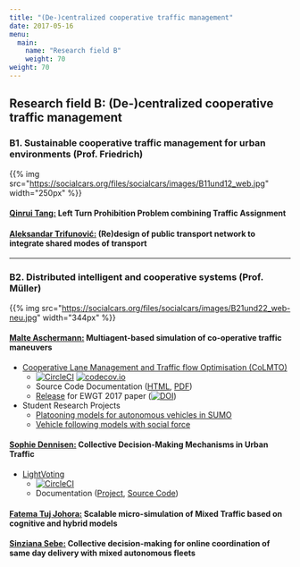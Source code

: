 ```yaml
---
title: "(De-)centralized cooperative traffic management"
date: 2017-05-16
menu:
  main:
    name: "Research field B"
    weight: 70
weight: 70
---
```


## Research field B: (De-)centralized cooperative traffic management

### B1. Sustainable cooperative traffic management for urban environments (Prof. Friedrich)

{{% img src="https://socialcars.org/files/socialcars/images/B11und12_web.jpg" width="250px" %}}

#### [Qinrui Tang:](/) Left Turn Prohibition Problem combining Traffic Assignment

#### [Aleksandar Trifunović:](/) (Re)design of public transport network to integrate shared modes of transport

---

### B2. Distributed intelligent and cooperative systems (Prof. Müller)

{{% img src="https://socialcars.org/files/socialcars/images/B21und22_web-neu.jpg" width="344px" %}}

#### [Malte Aschermann:](https://github.com/masc) Multiagent-based simulation of co-operative traffic maneuvers

* [Cooperative Lane Management and Traffic flow Optimisation (CoLMTO)](https://github.com/SocialCars/colmto)
  * [![CircleCI](https://circleci.com/gh/SocialCars/colmto/tree/master.svg?style=shield)](https://circleci.com/gh/SocialCars/colmto/tree/master)
[![codecov.io](https://codecov.io/github/SocialCars/colmto/coverage.svg?branch=master)](https://codecov.io/github/SocialCars/colmto)
  * Source Code Documentation ([HTML](http://socialcars.github.io/colmto/docs/sources/index.html), [PDF](http://socialcars.github.io/colmto/docs/CoLMTO-doc.pdf))
  * [Release](https://github.com/SocialCars/colmto/releases/tag/v0.1.1) for EWGT 2017 paper ([![DOI](https://zenodo.org/badge/DOI/10.5281/zenodo.495428.svg)](https://doi.org/10.5281/zenodo.495428))
* Student Research Projects
  * [Platooning models for autonomous vehicles in SUMO](https://github.com/sinziana-sebe/sumo)
  * [Vehicle following models with social force](https://github.com/TranKhacDat/SocialForceVehicles)

#### [Sophie Dennisen:](https://github.com/sdennisen) Collective Decision-Making Mechanisms in Urban Traffic

* [LightVoting](https://github.com/SocialCars/LightVoting)
  * [![CircleCI](https://circleci.com/gh/SocialCars/LightVoting/tree/master.svg?style=shield)](https://circleci.com/gh/SocialCars/LightVoting/tree/master)
  * Documentation ([Project](http://socialcars.github.io/LightVoting/), [Source Code](http://socialcars.github.io/LightVoting/sources/index.html))


#### [Fatema Tuj Johora:](https://github.com/Fatema080136) Scalable micro-simulation of Mixed Traffic based on cognitive and hybrid models


#### [Sinziana Sebe:](https://github.com/sinziana-sebe) Collective decision-making for online coordination of same day delivery with mixed autonomous fleets
